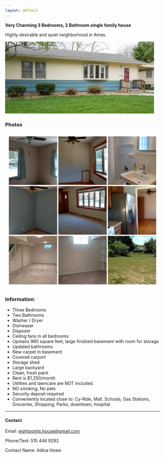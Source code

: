 ```yaml
---
layout: default
---
```


**Very Charming 3 Bedrooms, 2 Bathroom single family house**

Highly desirable and quiet neighborhood in Ames.

![](./front.jpg)

### Photos

![](./collage.jpg)

### Information:

* Three Bedrooms
* Two Bathrooms
* Washer / Dryer 
* Dishwaser
* Disposer
* Ceiling fans in all bedrooms
* Upstairs 960 square feet, large finished basement with room for storage
* Updated bathrooms
* New carpet in basement
* Covered carport
* Storage shed
* Large backyard
* Clean, fresh paint
* Rent is $1,250/month
* Utilities and lawncare are NOT included.
* NO smoking, No pets
* Security deposit required 
* Conveniently located close to: Cy-Ride, Mall, Schools, Gas Stations, Groceries, Shopping, Parks, downtown, hospital.


* * *

#### Contact

Email:  [eightpoints.house@gmail.com](mailto:eightpoints.house@gmail.com)

Phone/Text:  515 446 9292

Contact Name:  Adina Howe
